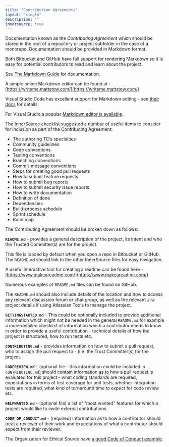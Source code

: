 ```yaml
---
title: "Contribution Agreements"
layout: "single"
description: ""
innersource: true
---
```


Documentation known as the _Contributing Agreement_ which should be stored in the root of a repository or project subfolder in the case of a monorepo. Documentation should be provided in Markdown format.

Both Bitbucket and GitHub have full support for rendering Markdown so it is easy for potential contributors to read and learn about the project.

See [The Markdown Guide](https://www.markdownguide.org) for documentation.

A simple online Markdown editor can be found at - [https://writeme.mattstow.com/](https://writeme.mattstow.com/)

Visual Studio Code has excellent support for Markdown editing - see [their docs](https://code.visualstudio.com/docs/languages/markdown) for details.

For Visual Studio a popular [Markdown editor is available](https://marketplace.visualstudio.com/items?itemName=MadsKristensen.MarkdownEditor).

The InnerSource checklist suggested a number of useful items to consider for inclusion as part of the Contributing Agreement:

- The authoring TC’s specialties
- Community guidelines
- Code conventions
- Testing conventions
- Branching conventions
- Commit-message conventions
- Steps for creating good pull requests
- How to submit feature requests
- How to submit bug reports
- How to submit security issue reports
- How to write documentation
- Definition of done
- Dependencies
- Build-process schedule
- Sprint schedule
- Road map

The Contributing Agreement should be broken down as follows:

**`README.md`** - provides a general description of the project, its intent and who the Trusted Committer(s) are for the project.

This file is loaded by default when you open a repo in Bitbucket or GitHub. The `README.md` should link to the other InnerSource files for easy navigation.

A useful interactive tool for creating a readme can be found here - [https://www.makeareadme.com/](https://www.makeareadme.com/)

Numerous examples of `README.md` files can be found on GitHub.

The `README.md` should also include details of the location and how to access any relevant discussion forum or chat group, as well as the relevant Jira project details if using Atlassian Tools to manage the project.

**`GETTINGSTARTED.md`** - This could be optionally included to provide additional information which might not be needed in the general `README.md` for example a more detailed checklist of information which a contributor needs to know in order to provide a useful contribution - technical details of how the project is structured, how to run tests etc.

**`CONTRIBUTING.md`** - provides information on how to submit a pull request, who to assign the pull request to - (i.e. the Trust Committer(s) for the project.

**`CODEREVIEW.md`** - (optional file - this information could be included in `CONTRIBUTING.md`) should contain information as to how a pull request is evaluated for this project - what coding standards are required, expectations in terms of test coverage for unit tests, whether integration tests are required, what kind of turnaround time to expect for code review etc.

**`HELPWANTED.md`** - (optional file) a list of "most wanted" features for which a project would like to invite external contributions

**`CODE_OF_CONDUCT.md`** - (required) information as to how a contributor should treat a reviewer of their work and expectations of what a contributor should expect from their reviewer.

The Organization for Ethical Source have [a good Code of Conduct example](https://github.com/EthicalSource/contributor_covenant/blob/release/CODE_OF_CONDUCT.md).
